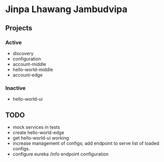 # Jinpa Lhawang Jambudvipa

## Projects

### Active

* discovery
* configuration
* account-middle
* hello-world-middle
* account-edge

### Inactive

* hello-world-ui

## TODO

* mock services in tests
* create hello-world-edge
* get hello-world-ui working
* increase management of configs; add endpoint to serve list of loaded configs.
* configure eureka /info endpoint configuration
